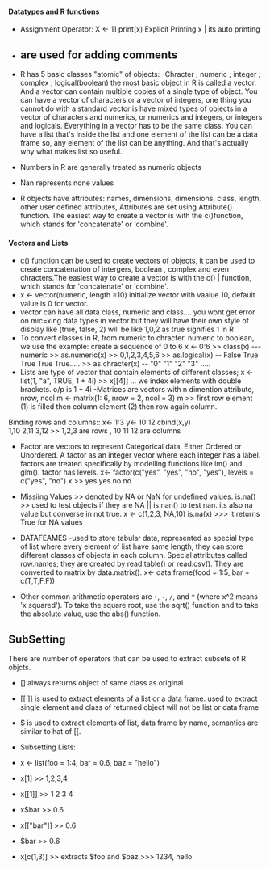 #### Datatypes and R functions
- Assignment Operator:
X <- 11
print(x) Explicit Printing
x | its auto printing

- ## are used for adding comments
- R has 5 basic classes "atomic" of objects:
-Chracter ; numeric ; integer ; complex ; logical(boolean)
the most basic object in R is called a vector. And a vector can contain multiple copies of a single type of object. 
You can have a vector of characters or a vector of integers, one thing you cannot do with a standard vector is have mixed types of objects in a vector of characters and numerics, or numerics and integers, or integers and logicals. Everything in a vector has to be the same class.
You can have a list that's inside the list and one element of the list can be a data frame so, any element of the list can be anything. And that's actually why what makes list so useful.
- Numbers in R are generally treated as numeric objects 
- Nan represents none values
- R objects have attributes: names, dimensions, dimensions, class, length, other user defined attributes, Attributes are set using Attribute() function. The easiest way to create a vector is with the c()function, which stands for 'concatenate' or 'combine'.
#### Vectors and Lists
- c() function can be used to create vectors of objects, it can be used to create concatenation of intergers, boolean , complex and even chracters.The easiest way to create a vector is with the c()
| function, which stands for 'concatenate' or 'combine'.
- x <- vector(numeric, length =10) initialize vector with vaalue 10, default value is 0 for vector.
-  vector can have all data class, numeric and class.... you wont get error on mic=xing data types in vector but they will have their own style of display like (true, false, 2) will be like 1,0,2 as true signifies 1 in R
-  To convert classes in R, from numeric to chracter. numeric to boolean, we use the example: create a sequence of 0 to 6 x <- 0:6   >>  class(x) --- numeric   >> as.numeric(x) >> 0,1,2,3,4,5,6  >> as.logical(x) -- False True True True True.....  >> as.chracter(x) -- "0" "1" "2" "3" .....
- Lists are type of vector that contain elements of different classes;
x <- list(1, "a", TRUE, 1 + 4i)  >> x[[4]] ... we index elements with double brackets. o/p is 1 + 4i
-Matrices are vectors with n dimention attribute, nrow, ncol
m <- matrix(1: 6, nrow = 2, ncol = 3)
m >> first row element (1) is filled then column element (2) then row again column.

Binding rows and columns::
x<- 1:3
y<- 10:12
cbind(x,y)  
1,10  2,11  3,12 >> 1,2,3 are rows , 10 11 12 are columns
- Factor are vectors to represent Categorical data, Either Ordered or Unordered. A factor as an integer vector where each integer has a label. factors are treated specifically by modelling functions like lm() and glm(). factor has levels.
x<- factor(c("yes", "yes", "no", "yes"), levels = c("yes", "no")
x >> yes yes no no

- Missiing Values >> denoted by NA or NaN for undefined values.
is.na() >> used to test objects if they are NA || is.nan() to test nan. its also na value but converse in not true.
x <- c(1,2,3, NA,10)
is.na(x) >>> it returns True for NA values
- DATAFEAMES
-used to store tabular data, represented as special type of list where every element of list have same length, they can store different classes of objects in each column. Special attributes called row.names; they are created by read.table() or read.csv(). They are converted to matrix by data.matrix().
x<- data.frame(food = 1:5, bar + c(T,T,F,F))

- Other common arithmetic operators are `+`, `-`, `/`,
 and `^` (where x^2 means 'x squared'). To take the
 square root, use the sqrt() function and to take the
 absolute value, use the abs() function.


## SubSetting
There are number of operators that can be used to extract subsets of R objcts.
- [] always returns object of same class as original
- [[ ]] is used to extract elements of a list or a data frame. used to extract single element and class of returned object will not be list or data frame
- $ is used to extract elements of list, data frame by name, semantics are similar to hat of [[.

- Subsetting Lists:
- x <- list(foo = 1:4, bar = 0.6, baz = "hello") 
- x[1] >> 1,2,3,4
- x[[1]] >> 1 2 3 4
- x$bar >> 0.6
- x[["bar"]] >> 0.6
- $bar >> 0.6
- x[c(1,3)]  >> extracts $foo and $baz >>> 1234, hello


